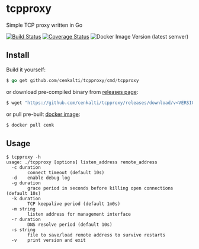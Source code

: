 # tcpproxy

Simple TCP proxy written in Go

[![Build Status](https://travis-ci.org/cenkalti/tcpproxy.svg?branch=master)](https://travis-ci.org/cenkalti/tcpproxy)
[![Coverage Status](https://coveralls.io/repos/github/cenkalti/tcpproxy/badge.svg?branch=master)](https://coveralls.io/github/cenkalti/tcpproxy)
![Docker Image Version (latest semver)](https://img.shields.io/docker/v/cenkalti/tcpproxy)

## Install

Build it yourself:
```go
$ go get github.com/cenkalti/tcpproxy/cmd/tcpproxy
```
or download pre-compiled binary from [releases page](https://github.com/cenkalti/tcpproxy/releases):
```sh
$ wget "https://github.com/cenkalti/tcpproxy/releases/download/v<VERSION>/tcpproxy"
```
or
pull pre-built [docker image](https://hub.docker.com/repository/docker/cenkalti/tcpproxy/):
```sh
$ docker pull cenk
```

## Usage

```
$ tcpproxy -h
usage: ./tcpproxy [options] listen_address remote_address
  -c duration
    	connect timeout (default 10s)
  -d	enable debug log
  -g duration
    	grace period in seconds before killing open connections (default 10s)
  -k duration
    	TCP keepalive period (default 1m0s)
  -m string
    	listen address for management interface
  -r duration
    	DNS resolve period (default 10s)
  -s string
    	file to save/load remote address to survive restarts
  -v	print version and exit
```
